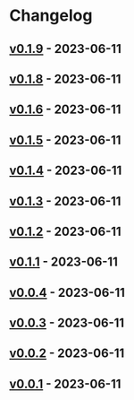 # Changelog

## [v0.1.9](https://github.com/ryuichi1208/goci-sample/compare/v0.1.8...v0.1.9) - 2023-06-11

## [v0.1.8](https://github.com/ryuichi1208/goci-sample/compare/v0.1.7...v0.1.8) - 2023-06-11

## [v0.1.6](https://github.com/ryuichi1208/goci-sample/compare/v0.1.5...v0.1.6) - 2023-06-11

## [v0.1.5](https://github.com/ryuichi1208/goci-sample/compare/v0.1.4...v0.1.5) - 2023-06-11

## [v0.1.4](https://github.com/ryuichi1208/goci-sample/compare/v0.1.3...v0.1.4) - 2023-06-11

## [v0.1.3](https://github.com/ryuichi1208/goci-sample/compare/v0.1.2...v0.1.3) - 2023-06-11

## [v0.1.2](https://github.com/ryuichi1208/goci-sample/compare/v0.1.1...v0.1.2) - 2023-06-11

## [v0.1.1](https://github.com/ryuichi1208/goci-sample/compare/v0.1.0...v0.1.1) - 2023-06-11

## [v0.0.4](https://github.com/ryuichi1208/goci-sample/compare/v0.0.3...v0.0.4) - 2023-06-11

## [v0.0.3](https://github.com/ryuichi1208/goci-sample/compare/v0.0.2...v0.0.3) - 2023-06-11

## [v0.0.2](https://github.com/ryuichi1208/goci-sample/compare/v0.0.1...v0.0.2) - 2023-06-11

## [v0.0.1](https://github.com/ryuichi1208/goci-sample/commits/v0.0.1) - 2023-06-11
